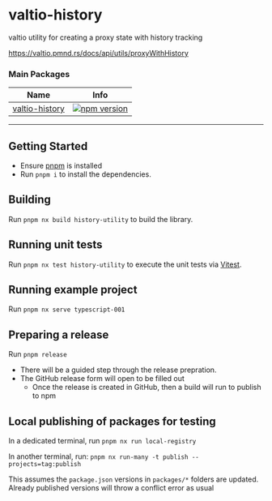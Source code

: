 # valtio-history

valtio utility for creating a proxy state with history tracking

https://valtio.pmnd.rs/docs/api/utils/proxyWithHistory

### Main Packages

| Name                                       | Info                                                                                                   |
| ------------------------------------------ | ------------------------------------------------------------------------------------------------------ |
| [valtio-history](packages/history-utility) | [![npm version](https://badge.fury.io/js/valtio-history.svg)](https://badge.fury.io/js/valtio-history) |

---

## Getting Started

- Ensure [pnpm](https://pnpm.io/installation) is installed
- Run `pnpm i` to install the dependencies.

## Building

Run `pnpm nx build history-utility` to build the library.

## Running unit tests

Run `pnpm nx test history-utility` to execute the unit tests via [Vitest](https://vitest.dev/).

## Running example project

Run `pnpm nx serve typescript-001`

## Preparing a release

Run `pnpm release`

- There will be a guided step through the release prepration.
- The GitHub release form will open to be filled out
  - Once the release is created in GitHub, then a build will run to publish to npm

## Local publishing of packages for testing

In a dedicated terminal, run `pnpm nx run local-registry`

In another terminal, run: `pnpm nx run-many -t publish --projects=tag:publish`

This assumes the `package.json` versions in `packages/*` folders are updated.
Already published versions will throw a conflict error as usual
